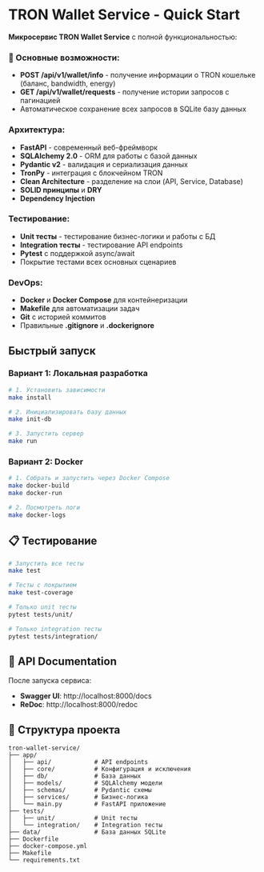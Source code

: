 # TRON Wallet Service - Quick Start


 **Микросервис TRON Wallet Service** с полной функциональностью:

### 🎯 Основные возможности:
- **POST /api/v1/wallet/info** - получение информации о TRON кошельке (баланс, bandwidth, energy)
- **GET /api/v1/wallet/requests** - получение истории запросов с пагинацией
- Автоматическое сохранение всех запросов в SQLite базу данных

### Архитектура:
- **FastAPI** - современный веб-фреймворк
- **SQLAlchemy 2.0** - ORM для работы с базой данных
- **Pydantic v2** - валидация и сериализация данных
- **TronPy** - интеграция с блокчейном TRON
- **Clean Architecture** - разделение на слои (API, Service, Database)
- **SOLID принципы** и **DRY**
- **Dependency Injection**

### Тестирование:
- **Unit тесты** - тестирование бизнес-логики и работы с БД
- **Integration тесты** - тестирование API endpoints
- **Pytest** с поддержкой async/await
- Покрытие тестами всех основных сценариев

### DevOps:
- **Docker** и **Docker Compose** для контейнеризации
- **Makefile** для автоматизации задач
- **Git** с историей коммитов
- Правильные **.gitignore** и **.dockerignore**

## Быстрый запуск

### Вариант 1: Локальная разработка
```bash
# 1. Установить зависимости
make install

# 2. Инициализировать базу данных
make init-db

# 3. Запустить сервер
make run
```

### Вариант 2: Docker
```bash
# 1. Собрать и запустить через Docker Compose
make docker-build
make docker-run

# 2. Посмотреть логи
make docker-logs
```

## 📋 Тестирование

```bash
# Запустить все тесты
make test

# Тесты с покрытием
make test-coverage

# Только unit тесты
pytest tests/unit/

# Только integration тесты
pytest tests/integration/
```

## 📖 API Documentation

После запуска сервиса:
- **Swagger UI**: http://localhost:8000/docs
- **ReDoc**: http://localhost:8000/redoc


## 📁 Структура проекта

```
tron-wallet-service/
├── app/
│   ├── api/            # API endpoints
│   ├── core/           # Конфигурация и исключения
│   ├── db/             # База данных
│   ├── models/         # SQLAlchemy модели
│   ├── schemas/        # Pydantic схемы
│   ├── services/       # Бизнес-логика
│   └── main.py         # FastAPI приложение
├── tests/
│   ├── unit/           # Unit тесты
│   └── integration/    # Integration тесты
├── data/               # База данных SQLite
├── Dockerfile
├── docker-compose.yml
├── Makefile
└── requirements.txt
```